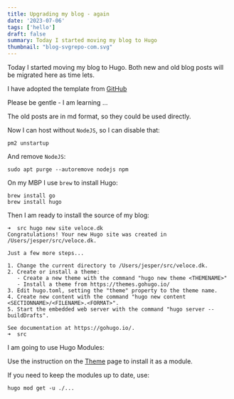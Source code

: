```yaml
---
title: Upgrading my blog - again
date: '2023-07-06'
tags: ['hello']
draft: false
summary: Today I started moving my blog to Hugo
thumbnail: "blog-svgrepo-com.svg"
---
```


Today I started moving my blog to Hugo. Both new and old blog posts will be migrated here as time lets.

I have adopted the template from [GitHub](https://themes.gohugo.io/themes/hugo-clarity/)

Please be gentle - I am learning ...

The old posts are in md format, so they could be used directly.

Now I can host without `NodeJS`, so I can disable that:

```
pm2 unstartup
```

And remove `NodeJS`:

```
sudo apt purge --autoremove nodejs npm
```

On my MBP I use `brew` to install Hugo:

```
brew install go
brew install hugo
```

Then I am ready to install the source of my blog:

```
➜  src hugo new site veloce.dk 
Congratulations! Your new Hugo site was created in /Users/jesper/src/veloce.dk.

Just a few more steps...

1. Change the current directory to /Users/jesper/src/veloce.dk.
2. Create or install a theme:
   - Create a new theme with the command "hugo new theme <THEMENAME>"
   - Install a theme from https://themes.gohugo.io/
3. Edit hugo.toml, setting the "theme" property to the theme name.
4. Create new content with the command "hugo new content <SECTIONNAME>/<FILENAME>.<FORMAT>".
5. Start the embedded web server with the command "hugo server --buildDrafts".

See documentation at https://gohugo.io/.
➜  src 
```

I am going to use Hugo Modules:

Use the instruction on the [Theme](https://github.com/chipzoller/hugo-clarity) page to install it as a module.

If you need to keep the modules up to date, use:

```
hugo mod get -u ./...
```
